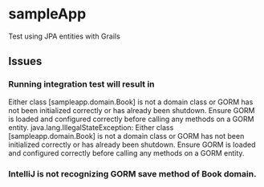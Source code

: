 # sampleApp
Test using JPA entities with Grails

## Issues

### Running integration test will result in
Either class [sampleapp.domain.Book] is not a domain class or GORM has not been initialized correctly or has already been shutdown. Ensure GORM is loaded and configured correctly before calling any methods on a GORM entity.
java.lang.IllegalStateException: Either class [sampleapp.domain.Book] is not a domain class or GORM has not been initialized correctly or has already been shutdown. Ensure GORM is loaded and configured correctly before calling any methods on a GORM entity.

### IntelliJ is not recognizing GORM save method of Book domain.
